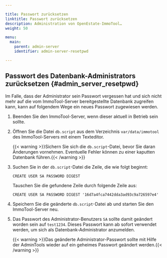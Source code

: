 ```yaml
---

title: Passwort zurücksetzen
linktitle: Passwort zurücksetzen
description: Administration von OpenEstate-ImmoTool…
weight: 50

menu:
  main:
    parent: admin-server
    identifier: admin-server-resetpwd

---
```


## Passwort des Datenbank-Administrators zurücksetzen {#admin_server_resetpwd}

Im Falle, dass der Administrator sein Passwort vergessen hat und sich nicht mehr auf die vom ImmoTool-Server bereitgestellte Datenbank zugreifen kann, kann auf folgendem Wege ein neues Passwort zugewiesen werden.

1.  Beenden Sie den ImmoTool-Server, wenn dieser aktuell in Betrieb sein sollte.

2.  Öffnen Sie die Datei `db.script` aus dem Verzeichnis `var/data/immotool` des ImmoTool-Servers mit einem Texteditor.

    {{< warning >}}Sichern Sie sich die `db.script`-Datei, bevor Sie daran Änderungen vornehmen. Eventuelle Fehler können zu einer kaputten Datenbank führen.{{< /warning >}}

3.  Suchen Sie in der `db.script`-Datei die Zeile, die wie folgt beginnt:
    ```
    CREATE USER SA PASSWORD DIGEST
    ```

    Tauschen Sie die gefundene Zeile durch folgende Zeile aus:
    ```
    CREATE USER SA PASSWORD DIGEST '16d7a4fca7442dda3ad93c9a726597e4'
    ```

4.  Speichern Sie die geänderte `db.script`-Datei ab und starten Sie den ImmoTool-Server neu.

5.  Das Passwort des Administrator-Benutzers `SA` sollte damit geändert worden sein auf `test1234`. Dieses Passwort kann ab sofort verwendet werden, um sich als Datenbank-Administrator anzumelden.

    {{< warning >}}Das geänderte Administrator-Passwort sollte mit Hilfe der AdminTools wieder auf ein geheimes Passwort geändert werden.{{< /warning >}}
